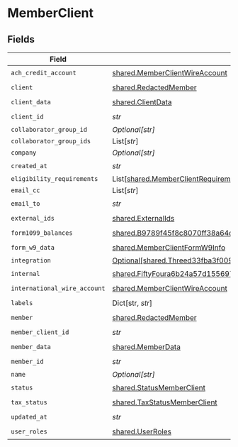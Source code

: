 # MemberClient


## Fields

| Field                                                                                                                                                                                | Type                                                                                                                                                                                 | Required                                                                                                                                                                             | Description                                                                                                                                                                          |
| ------------------------------------------------------------------------------------------------------------------------------------------------------------------------------------ | ------------------------------------------------------------------------------------------------------------------------------------------------------------------------------------ | ------------------------------------------------------------------------------------------------------------------------------------------------------------------------------------ | ------------------------------------------------------------------------------------------------------------------------------------------------------------------------------------ |
| `ach_credit_account`                                                                                                                                                                 | [shared.MemberClientWireAccount](../../models/shared/memberclientwireaccount.md)                                                                                                     | :heavy_check_mark:                                                                                                                                                                   | N/A                                                                                                                                                                                  |
| `client`                                                                                                                                                                             | [shared.RedactedMember](../../models/shared/redactedmember.md)                                                                                                                       | :heavy_check_mark:                                                                                                                                                                   | N/A                                                                                                                                                                                  |
| `client_data`                                                                                                                                                                        | [shared.ClientData](../../models/shared/clientdata.md)                                                                                                                               | :heavy_check_mark:                                                                                                                                                                   | N/A                                                                                                                                                                                  |
| `client_id`                                                                                                                                                                          | *str*                                                                                                                                                                                | :heavy_check_mark:                                                                                                                                                                   | N/A                                                                                                                                                                                  |
| `collaborator_group_id`                                                                                                                                                              | *Optional[str]*                                                                                                                                                                      | :heavy_minus_sign:                                                                                                                                                                   | N/A                                                                                                                                                                                  |
| `collaborator_group_ids`                                                                                                                                                             | List[*str*]                                                                                                                                                                          | :heavy_minus_sign:                                                                                                                                                                   | N/A                                                                                                                                                                                  |
| `company`                                                                                                                                                                            | *Optional[str]*                                                                                                                                                                      | :heavy_minus_sign:                                                                                                                                                                   | N/A                                                                                                                                                                                  |
| `created_at`                                                                                                                                                                         | *str*                                                                                                                                                                                | :heavy_check_mark:                                                                                                                                                                   | N/A                                                                                                                                                                                  |
| `eligibility_requirements`                                                                                                                                                           | List[[shared.MemberClientRequirementResponse](../../models/shared/memberclientrequirementresponse.md)]                                                                               | :heavy_minus_sign:                                                                                                                                                                   | N/A                                                                                                                                                                                  |
| `email_cc`                                                                                                                                                                           | List[*str*]                                                                                                                                                                          | :heavy_minus_sign:                                                                                                                                                                   | N/A                                                                                                                                                                                  |
| `email_to`                                                                                                                                                                           | *str*                                                                                                                                                                                | :heavy_check_mark:                                                                                                                                                                   | N/A                                                                                                                                                                                  |
| `external_ids`                                                                                                                                                                       | [shared.ExternalIds](../../models/shared/externalids.md)                                                                                                                             | :heavy_check_mark:                                                                                                                                                                   | N/A                                                                                                                                                                                  |
| `form1099_balances`                                                                                                                                                                  | [shared.B9789f45f8c8070ff38a64d80c2e4a8732ddaf329e46546474400d26f84c0f1c](../../models/shared/b9789f45f8c8070ff38a64d80c2e4a8732ddaf329e46546474400d26f84c0f1c.md)                   | :heavy_check_mark:                                                                                                                                                                   | N/A                                                                                                                                                                                  |
| `form_w9_data`                                                                                                                                                                       | [shared.MemberClientFormW9Info](../../models/shared/memberclientformw9info.md)                                                                                                       | :heavy_check_mark:                                                                                                                                                                   | N/A                                                                                                                                                                                  |
| `integration`                                                                                                                                                                        | [Optional[shared.Threed33fba3f009de957b3be92fba006d6383af7e39f823cc1fd213506f6205100f]](../../models/shared/threed33fba3f009de957b3be92fba006d6383af7e39f823cc1fd213506f6205100f.md) | :heavy_minus_sign:                                                                                                                                                                   | N/A                                                                                                                                                                                  |
| `internal`                                                                                                                                                                           | [shared.FiftyFoura6b24a57d15569713a0fc2cbf4d7b60e5b00c0035643d120b72001060ebd30](../../models/shared/fiftyfoura6b24a57d15569713a0fc2cbf4d7b60e5b00c0035643d120b72001060ebd30.md)     | :heavy_check_mark:                                                                                                                                                                   | N/A                                                                                                                                                                                  |
| `international_wire_account`                                                                                                                                                         | [shared.MemberClientWireAccount](../../models/shared/memberclientwireaccount.md)                                                                                                     | :heavy_check_mark:                                                                                                                                                                   | N/A                                                                                                                                                                                  |
| `labels`                                                                                                                                                                             | Dict[str, *str*]                                                                                                                                                                     | :heavy_check_mark:                                                                                                                                                                   | N/A                                                                                                                                                                                  |
| `member`                                                                                                                                                                             | [shared.RedactedMember](../../models/shared/redactedmember.md)                                                                                                                       | :heavy_check_mark:                                                                                                                                                                   | N/A                                                                                                                                                                                  |
| `member_client_id`                                                                                                                                                                   | *str*                                                                                                                                                                                | :heavy_check_mark:                                                                                                                                                                   | N/A                                                                                                                                                                                  |
| `member_data`                                                                                                                                                                        | [shared.MemberData](../../models/shared/memberdata.md)                                                                                                                               | :heavy_check_mark:                                                                                                                                                                   | N/A                                                                                                                                                                                  |
| `member_id`                                                                                                                                                                          | *str*                                                                                                                                                                                | :heavy_check_mark:                                                                                                                                                                   | N/A                                                                                                                                                                                  |
| `name`                                                                                                                                                                               | *Optional[str]*                                                                                                                                                                      | :heavy_minus_sign:                                                                                                                                                                   | N/A                                                                                                                                                                                  |
| `status`                                                                                                                                                                             | [shared.StatusMemberClient](../../models/shared/statusmemberclient.md)                                                                                                               | :heavy_check_mark:                                                                                                                                                                   | N/A                                                                                                                                                                                  |
| `tax_status`                                                                                                                                                                         | [shared.TaxStatusMemberClient](../../models/shared/taxstatusmemberclient.md)                                                                                                         | :heavy_check_mark:                                                                                                                                                                   | N/A                                                                                                                                                                                  |
| `updated_at`                                                                                                                                                                         | *str*                                                                                                                                                                                | :heavy_check_mark:                                                                                                                                                                   | N/A                                                                                                                                                                                  |
| `user_roles`                                                                                                                                                                         | [shared.UserRoles](../../models/shared/userroles.md)                                                                                                                                 | :heavy_check_mark:                                                                                                                                                                   | N/A                                                                                                                                                                                  |